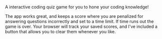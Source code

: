 A interactive coding quiz game for you to hone your coding knowledge!

The app works great, and keeps a score where you are penalized for answering questions incorrectly and set to a time limit. If time runs out the game is over. Your browser will track your saved scores, and I've included a button that allows you to clear them whenever you like.
